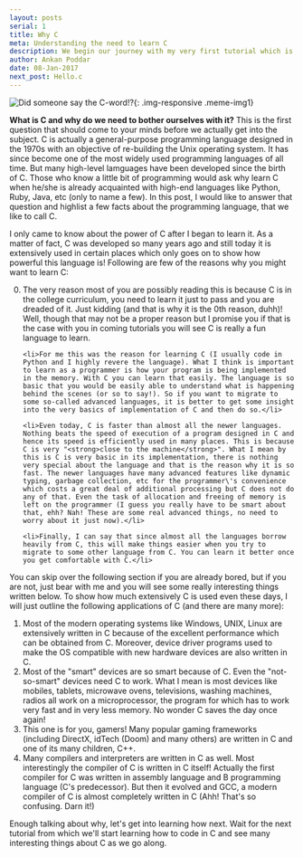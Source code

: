 ```yaml
---
layout: posts
serial: 1
title: Why C
meta: Understanding the need to learn C
description: We begin our journey with my very first tutorial which is just about why do we need to learn C. With so many programming languages around, we explore what is so special about C that it draws so much attention even after so many years of its birth and is it still worth learning C.
author: Ankan Poddar
date: 08-Jan-2017
next_post: Hello.c
---
```


![Did someone say the C-word!?](https://cdn.meme.am/cache/instances/folder552/54717552.jpg){: .img-responsive .meme-img1}

**What is C and why do we need to bother ourselves with it?** This is the first question that should come to your minds before we actually get into the subject. C is actually a general-purpose programming language designed in the 1970s with an objective of re-building the Unix operating system. It has since become one of the most widely used programming languages of all time.  But many high-level lamguages have been developed since the birth of C. Those who know a little bit of programming would ask why learn C when he/she is already acquainted with high-end languages like Python, Ruby, Java, etc (only to name a few). In this post, I would like to answer that question and highlist a few facts about the programming language, that we like to call C.

I only came to know about the power of C after I began to learn it. As a matter of fact, C was developed so many years ago and still today it is extensively used in certain places which only goes on to show how powerful this language is! Following are few of the reasons why you might want to learn C:


<ol start="0" markdown="1">
  	<li>The very reason most of you are possibly reading this is because C is in the college curriculum, you need to learn it just to pass and you are dreaded of it. Just kidding (and that is why it is the 0th reason, duhh)! Well, though that may not be a proper reason but I promise you if that is the case with you in coming tutorials you will see C is really a fun language to learn.</li>

  	<li>For me this was the reason for learning C (I usually code in Python and I highly revere the language). What I think is important to learn as a programmer is how your program is being implemented in the memory. With C you can learn that easily. The language is so basic that you would be easily able to understand what is happening behind the scenes (or so to say!). So if you want to migrate to some so-called advanced languages, it is better to get some insight into the very basics of implementation of C and then do so.</li>

  	<li>Even today, C is faster than almost all the newer languages. Nothing beats the speed of execution of a program designed in C and hence its speed is efficiently used in many places. This is because C is very "<strong>close to the machine</strong>". What I mean by this is C is very basic in its implementation, there is nothing very special about the language and that is the reason why it is so fast. The newer languages have many advanced features like dynamic typing, garbage collection, etc for the programmer\'s convenience which costs a great deal of additional processing but C does not do any of that. Even the task of allocation and freeing of memory is left on the programmer (I guess you really have to be smart about that, ehh? Nah! These are some real advanced things, no need to worry about it just now).</li>

	<li>Finally, I can say that since almost all the languages borrow heavily from C, this will make things easier when you try to migrate to some other language from C. You can learn it better once you get comfortable with C.</li>
</ol>

You can skip over the following section if you are already bored, but if you are not, just bear with me and you will see some really interesting things written below. To show how much extensively C is used even these days, I will just outline the following applications of C (and there are many more):
  1. Most of the modern operating systems like Windows, UNIX, Linux are extensively written in C because of the excellent performance which can be obtained from C. Moreover, device driver programs used to make the OS compatible with new hardware devices are also written in C.
  2. Most of the \"smart\" devices are so smart because of C. Even the \"not-so-smart\" devices need C to work. What I mean is most devices like mobiles, tablets, microwave ovens, televisions, washing machines, radios all work on a microprocessor, the program for which has to work very fast and in very less memory. No wonder C saves the day once again!
  3. This one is for you, gamers! Many popular gaming frameworks (including DirectX, idTech (Doom) and many others) are written in C and one of its many children, C++.
  4. Many compilers and interpreters are written in C as well. Most interestingly the compiler of C is written in C itself! Actually the first compiler for C was written in assembly language and B programming language (C\'s predecessor). But then it evolved and GCC, a modern compiler of C is almost completely written in C (Ahh! That\'s so confusing. Darn it!)


Enough talking about why, let\'s get into learning how next. Wait for the next tutorial from which we\'ll start learning how to code in C and see many interesting things about C as we go along.